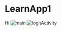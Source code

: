 # LearnApp1
Hi
![main](https://github.com/developer-kaczmarek/LearnApp1/blob/master/main3.png)
![logitActivity](https://github.com/developer-kaczmarek/LearnApp1/blob/master/loginActivity.gif)
